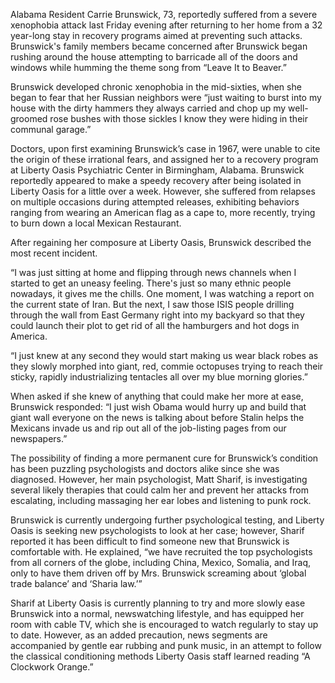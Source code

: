 Alabama Resident Carrie Brunswick, 73, reportedly suffered from a severe xenophobia attack last Friday evening after returning to her home from a 32 year-long stay in recovery programs aimed at preventing such attacks. Brunswick's family members became concerned after Brunswick began rushing around the house attempting to barricade all of the doors and windows while humming the theme song from “Leave It to Beaver.”

Brunswick developed chronic xenophobia in the mid-sixties, when she began to fear that her Russian neighbors were “just waiting to burst into my house with the dirty hammers they always carried and chop up my well-groomed rose bushes with those sickles I know they were hiding in their communal garage.”

Doctors, upon first examining Brunswick’s case in 1967, were unable to cite the origin of these irrational fears, and assigned her to a recovery program at Liberty Oasis Psychiatric Center in Birmingham, Alabama. Brunswick reportedly appeared to make a speedy recovery after being isolated in Liberty Oasis for a little over a week. However, she suffered from relapses on multiple occasions during attempted releases, exhibiting behaviors ranging from wearing an American flag as a cape to, more recently, trying to burn down a local Mexican Restaurant.

After regaining her composure at Liberty Oasis, Brunswick described the most recent incident.

“I was just sitting at home and flipping through news channels when I started to get an uneasy feeling. There's just so many ethnic people nowadays, it gives me the chills. One moment, I was watching a report on the current state of Iran. But the next, I saw those ISIS people drilling through the wall from East Germany right into my backyard so that they could launch their plot to get rid of all the hamburgers and hot dogs in America.

“I just knew at any second they would start making us wear black robes as they slowly morphed into giant, red, commie octopuses trying to reach their sticky, rapidly industrializing tentacles all over my blue morning glories.”

When asked if she knew of anything that could make her more at ease, Brunswick responded: “I just wish Obama would hurry up and build that giant wall everyone on the news is talking about before Stalin helps the Mexicans invade us and rip out all of the job-listing pages from our newspapers.”

The possibility of finding a more permanent cure for Brunswick’s condition has been puzzling psychologists and doctors alike since she was diagnosed. However, her main psychologist, Matt Sharif, is investigating several likely therapies that could calm her and prevent her attacks from escalating, including massaging her ear lobes and listening to punk rock.

Brunswick is currently undergoing further psychological testing, and Liberty Oasis is seeking new psychologists to look at her case; however, Sharif reported it has been difficult to find someone new that Brunswick is comfortable with. He explained, “we have recruited the top psychologists from all corners of the globe, including China, Mexico, Somalia, and Iraq, only to have them driven off by Mrs. Brunswick screaming about ‘global trade balance’ and ‘Sharia law.’”

Sharif at Liberty Oasis is currently planning to try and more slowly ease Brunswick into a normal, newswatching lifestyle, and has equipped her room with cable TV, which she is encouraged to watch regularly to stay up to date. However, as an added precaution, news segments are accompanied by gentle ear rubbing and punk music, in an attempt to follow the classical conditioning methods Liberty Oasis staff learned reading “A Clockwork Orange.”
